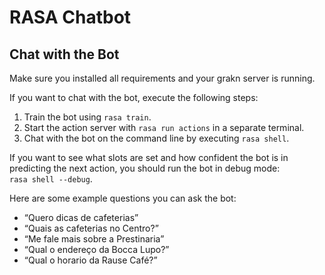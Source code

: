 # RASA Chatbot

## Chat with the Bot

Make sure you installed all requirements and your grakn server is running.

If you want to chat with the bot, execute the following steps:
1. Train the bot using `rasa train`.
2. Start the action server with `rasa run actions` in a separate terminal.
3. Chat with the bot on the command line by executing `rasa shell`.

If you want to see what slots are set and how confident the bot is in predicting the next action, you should run the bot in debug mode:    
`rasa shell --debug`.

Here are some example questions you can ask the bot:
- “Quero dicas de cafeterias”
- “Quais as cafeterias no Centro?”
- “Me fale mais sobre a Prestinaria” 
- “Qual o endereço da Bocca Lupo?” 
- “Qual o horario da Rause Café?”
